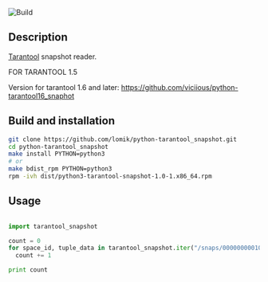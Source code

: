 ![Build](https://github.com/lomik/python-tarantool_snapshot/workflows/Build/badge.svg)

## Description

[Tarantool](https://github.com/tarantool/tarantool) snapshot reader.

FOR TARANTOOL 1.5

Version for tarantool 1.6 and later: https://github.com/viciious/python-tarantool16_snaphot

## Build and installation

```sh
git clone https://github.com/lomik/python-tarantool_snapshot.git
cd python-tarantool_snapshot
make install PYTHON=python3
# or
make bdist_rpm PYTHON=python3
rpm -ivh dist/python3-tarantool-snapshot-1.0-1.x86_64.rpm
```

## Usage

```python

import tarantool_snapshot

count = 0
for space_id, tuple_data in tarantool_snapshot.iter("/snaps/00000000010388786179.snap"):
  count += 1

print count

```
